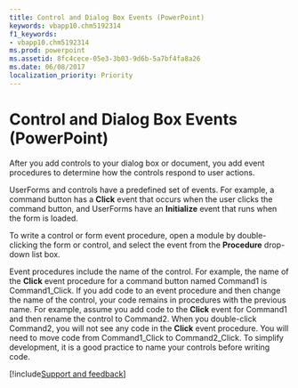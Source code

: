 ```yaml
---
title: Control and Dialog Box Events (PowerPoint)
keywords: vbapp10.chm5192314
f1_keywords:
- vbapp10.chm5192314
ms.prod: powerpoint
ms.assetid: 8fc4cece-05e3-3b03-9d6b-5a7bf4fa8a26
ms.date: 06/08/2017
localization_priority: Priority
---
```



# Control and Dialog Box Events (PowerPoint)

After you add controls to your dialog box or document, you add event procedures to determine how the controls respond to user actions.

UserForms and controls have a predefined set of events. For example, a command button has a  **Click** event that occurs when the user clicks the command button, and UserForms have an **Initialize** event that runs when the form is loaded.

To write a control or form event procedure, open a module by double-clicking the form or control, and select the event from the  **Procedure** drop-down list box.

Event procedures include the name of the control. For example, the name of the  **Click** event procedure for a command button named Command1 is Command1_Click.
If you add code to an event procedure and then change the name of the control, your code remains in procedures with the previous name.
For example, assume you add code to the  **Click** event for Command1 and then rename the control to Command2. When you double-click Command2, you will not see any code in the **Click** event procedure. You will need to move code from Command1_Click to Command2_Click.
To simplify development, it is a good practice to name your controls before writing code.

[!include[Support and feedback](~/includes/feedback-boilerplate.md)]